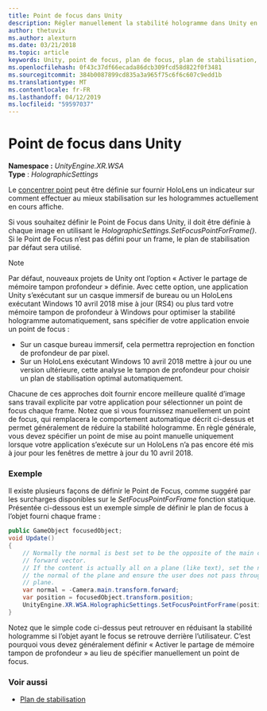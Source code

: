 ```yaml
---
title: Point de focus dans Unity
description: Régler manuellement la stabilité hologramme dans Unity en définissant le point de focus
author: thetuvix
ms.author: alexturn
ms.date: 03/21/2018
ms.topic: article
keywords: Unity, point de focus, plan de focus, plan de stabilisation, point de stabilisation, reprojection, LSR, mémoire tampon de profondeur
ms.openlocfilehash: 0f43c37df66ecada86dcb309fcd58d822f0f3481
ms.sourcegitcommit: 384b0087899cd835a3a965f75c6f6c607c9edd1b
ms.translationtype: MT
ms.contentlocale: fr-FR
ms.lasthandoff: 04/12/2019
ms.locfileid: "59597037"
---
```

# <a name="focus-point-in-unity"></a>Point de focus dans Unity

**Namespace :** *UnityEngine.XR.WSA*<br>
**Type** : *HolographicSettings*

Le [concentrer point](hologram-stability.md#stabilization-plane) peut être définie sur fournir HoloLens un indicateur sur comment effectuer au mieux stabilisation sur les hologrammes actuellement en cours affiche.

Si vous souhaitez définir le Point de Focus dans Unity, il doit être définie à chaque image en utilisant le *HolographicSettings.SetFocusPointForFrame()*. Si le Point de Focus n’est pas défini pour un frame, le plan de stabilisation par défaut sera utilisé.

> [!NOTE]
> Par défaut, nouveaux projets de Unity ont l’option « Activer le partage de mémoire tampon profondeur » définie.  Avec cette option, une application Unity s’exécutant sur un casque immersif de bureau ou un HoloLens exécutant Windows 10 avril 2018 mise à jour (RS4) ou plus tard votre mémoire tampon de profondeur à Windows pour optimiser la stabilité hologramme automatiquement, sans spécifier de votre application envoie un point de focus :
> * Sur un casque bureau immersif, cela permettra reprojection en fonction de profondeur de par pixel.
> * Sur un HoloLens exécutant Windows 10 avril 2018 mettre à jour ou une version ultérieure, cette analyse le tampon de profondeur pour choisir un plan de stabilisation optimal automatiquement.
>
> Chacune de ces approches doit fournir encore meilleure qualité d’image sans travail explicite par votre application pour sélectionner un point de focus chaque frame.  Notez que si vous fournissez manuellement un point de focus, qui remplacera le comportement automatique décrit ci-dessus et permet généralement de réduire la stabilité hologramme.  En règle générale, vous devez spécifier un point de mise au point manuelle uniquement lorsque votre application s’exécute sur un HoloLens n’a pas encore été mis à jour pour les fenêtres de mettre à jour du 10 avril 2018.

### <a name="example"></a>Exemple

Il existe plusieurs façons de définir le Point de Focus, comme suggéré par les surcharges disponibles sur le *SetFocusPointForFrame* fonction statique. Présentée ci-dessous est un exemple simple de définir le plan de focus à l’objet fourni chaque frame :

```cs
public GameObject focusedObject;
void Update()
{
    // Normally the normal is best set to be the opposite of the main camera's 
    // forward vector.
    // If the content is actually all on a plane (like text), set the normal to 
    // the normal of the plane and ensure the user does not pass through the 
    // plane.
    var normal = -Camera.main.transform.forward;     
    var position = focusedObject.transform.position;
    UnityEngine.XR.WSA.HolographicSettings.SetFocusPointForFrame(position, normal);
}
```

Notez que le simple code ci-dessus peut retrouver en réduisant la stabilité hologramme si l’objet ayant le focus se retrouve derrière l’utilisateur.  C’est pourquoi vous devez généralement définir « Activer le partage de mémoire tampon de profondeur » au lieu de spécifier manuellement un point de focus.

### <a name="see-also"></a>Voir aussi
* [Plan de stabilisation](hologram-stability.md#stabilization-plane)
